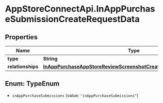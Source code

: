 # AppStoreConnectApi.InAppPurchaseSubmissionCreateRequestData

## Properties

Name | Type | Description | Notes
------------ | ------------- | ------------- | -------------
**type** | **String** |  | 
**relationships** | [**InAppPurchaseAppStoreReviewScreenshotCreateRequestDataRelationships**](InAppPurchaseAppStoreReviewScreenshotCreateRequestDataRelationships.md) |  | 



## Enum: TypeEnum


* `inAppPurchaseSubmissions` (value: `"inAppPurchaseSubmissions"`)




